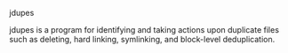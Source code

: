 jdupes

jdupes is a program for identifying and taking actions upon duplicate files such as deleting, hard linking, symlinking, and block-level deduplication.
